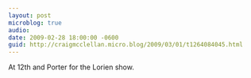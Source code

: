 ```yaml
---
layout: post
microblog: true
audio: 
date: 2009-02-28 18:00:00 -0600
guid: http://craigmcclellan.micro.blog/2009/03/01/t1264084045.html
---
```

At 12th and Porter for the Lorien show.
